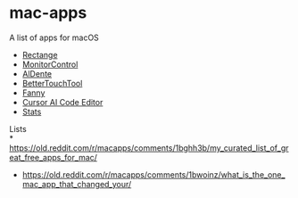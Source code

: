 # mac-apps
A list of apps for macOS
* [Rectange](https://rectangleapp.com/)
* [MonitorControl](https://github.com/MonitorControl/MonitorControl/releases)
* [AlDente](https://github.com/AppHouseKitchen/AlDente-Charge-Limiter/releases/)
* [BetterTouchTool](https://folivora.ai/)
* [Fanny](https://www.fannywidget.com/)
* [Cursor AI Code Editor](https://cursor.sh/)
* [Stats](https://github.com/exelban/stats?tab=readme-ov-file)


Lists  
* 
https://old.reddit.com/r/macapps/comments/1bghh3b/my_curated_list_of_great_free_apps_for_mac/
* https://old.reddit.com/r/macapps/comments/1bwoinz/what_is_the_one_mac_app_that_changed_your/
